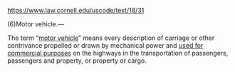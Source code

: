 https://www.law.cornell.edu/uscode/text/18/31

(6)Motor vehicle.—

The term “[motor vehicle](https://www.law.cornell.edu/definitions/uscode.php?width=840&height=800&iframe=true&def_id=18-USC-1582046849-1388884878&term_occur=999&term_src=title:18:part:I:chapter:2:section:31)” means every description of carriage or other contrivance propelled or drawn by mechanical power and [used for commercial purposes](https://www.law.cornell.edu/definitions/uscode.php?width=840&height=800&iframe=true&def_id=18-USC-538810865-105758365&term_occur=999&term_src=) on the highways in the transportation of passengers, passengers and property, or property or cargo.